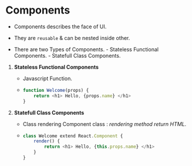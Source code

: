 #   Components

-   Components describes the face of UI.
-   They are `reusable` & can be nested inside other.

-    There are two Types of Components.
    -   Stateless Functional Components.
    -   Statefull Class Components.

1.  **Stateless Functional Components**
    -   Javascript Function.
    -   ```js
        function Welcome(props) {
            return <h1> Hello, {props.name} </h1>
        }
        ```

2.  **Statefull Class Components**
    -   Class rendering Component class : *rendering method return HTML*.
    -   ```js
        class Welcome extend React.Component {
            render() {
                return <h1> Hello, {this.props.name} </h1>
            }
        }
        ```